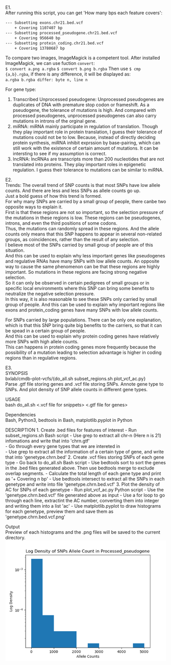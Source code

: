 E1.  
After running this script, you can get 'How many bps each feature covers':  
```
--- Subsetting exons.chr21.bed.vcf
    + Covering 1107407 bp
--- Subsetting processed_pseudogene.chr21.bed.vcf
    + Covering 956640 bp
--- Subsetting protein_coding.chr21.bed.vcf
    + Covering 13780687 bp
```
  
To compare two images, ImageMagick is a competent tool. After installed ImageMagick, we can use fuction `convert`:  
`$ convert a.png a.rgba`
`$ convert b.png b.rgba`
Then use `$ cmp {a,b}.rgba`, if there is any difference, it will be displayed as:  
`a.rgba b.rgba differ: byte n, line n`
  
For gene type:  
1) Transcribed Unprocessed pseudogene: Unprocessed pseudogenes are duplicates of DNA with premature stop codon or frameshift. As a pseudogene, the tolerance of mutations is high. And compared with processed pseudogenes, unprocessed pseudogenes can also carry mutations in introns of the orginal gene.  
2) miRNA: miRNA mainly participate in regulation of translation. Though they play important role in protein translation, I guess their tolerance of mutations could not be to low. Because, instead of directly deciding protein synthesis, miRNA inhibit exprssion by base-pairing, which can still work with the existence of certain amount of mutations. It can be intersting to see if my assumption is correct.  
3) lncRNA: lncRNAs are transcripts more than 200 nucleotides that are not translated into proteins. They play important roles in epigenetic regulation. I guess their tolerance to mutations can be similar to miRNA.  
  
  
E2.  
Trends: The overall trend of SNP counts is that most SNPs have low allele counts. And there are less and less SNPs as allele counts go up.  
Just a bold guess of how this trend is formed.   
For why many SNPs are carried by a small group of people, there canbe two opposite ways to explain it.   
First is that these regions are not so important, so the selection pressure of the mutations in these regions is low. These regions can be pseudogenes, introns, and even the third positions of some codons.  
Thus, the mutations can randomly spread in these regions. And the allele counts only means that this SNP happens to appear in several non-related groups, as coincidences, rather than the result of any selection.  
I believe most of the SNPs carried by small group of people are of this situation.  
And this can be used to explain why less important genes like pseudogenes and regulative RNAs have many SNPs with low allele counts.
An opposite way to cause the same phenomenon can be that these regions are highly important. So mutations in these regions are facing strong negative selection.  
So it can only be observed in certain pedigrees of small groups or in specific local environments where this SNP can bring some benefits to neutralize the negative selection pressure.  
In this way, it is also reasonable to see these SNPs only carried by small group of people.
And this can be used to explain why important regions like exons and protein_coding genes have many SNPs with low allele counts.  
   
For SNPs carried by large populations. There can be only one explanation, which is that this SNP bring quite big benefits to the carriers, so that it can be spead in a certain group of people.  
And this can be used to explain why protein coding genes have relatively more SNPs with high allele counts.  
This can happens in protein coding genes more frequently because the possibility of a mutation leading to selection advantage is higher in coding regions than in regulative regions.  
  
  
E3.  
SYNOPSIS  
     bxlab/cmdb-plot-vcfs/{do_all.sh subset_regions.sh plot_vcf_ac.py}  
	 Parse .gtf file storing genes and .vcf file storing SNPs. Annote gene type to SNPs. And plot density of SNP allele counts in different gene types.
  
USAGE  
     bash do_all.sh <.vcf file for snippets> <.gtf file for genes>  
  
Dependencies  
     Bash, Python3, bedtools in Bash, matplotlib.pyplot in Python
  
DESCRIPTION
     1. Create .bed files for features of interest
         - Run subset_regions.sh Bash script
         - Use grep to extract all chr-n (Here n is 21) infomations and write that into 'chrn.gtf'  
		 - Go through every gene types that we are intereted in  
		 - Use grep to extract all the information of a certain type of gene, and write that into 'genetype.chrn.bed'
     2. Create .vcf files storing SNPs of each gene type
	     - Go back to do_all.sh Bash script
		 - Use bedtools sort to sort the genes in the .bed files generated above. Then use bedtools merge to exclude overlap segments.
		 - Calculate the total length of each gene type and print as '+ Covering n bp'
		 - Use bedtools intersect to extract all the SNPs in each genetype and write into file 'genetype.chrn.bed.vcf'
	 3. Plot the density of AC for SNPs of each genetype
	     - Run plot_vcf_ac.py Python script
		 - Use the 'genetype.chrn.bed.vcf' file generated above as input
		 - Use a for loop to go through each line, extractint the AC number, converting them into integer and writing them into a list 'ac'
		 - Use matplotlib.pyplot to draw histograms for each genetype, preview them and save them as 'genetype.chrn.bed.vcf.png'
  
Output  
     Preview of each histograms and the .png files will be saved to the current directory.
	 ![Example](processed_pseudogene.chr21.bed.vcf.png)